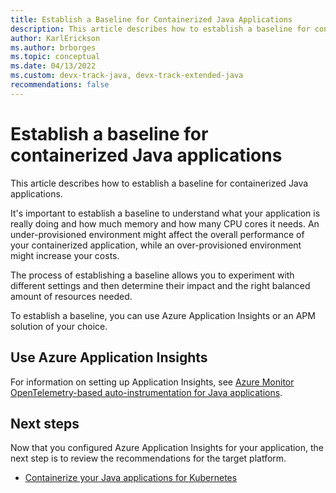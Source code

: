 ```yaml
---
title: Establish a Baseline for Containerized Java Applications
description: This article describes how to establish a baseline for containerized Java applications
author: KarlErickson
ms.author: brborges
ms.topic: conceptual
ms.date: 04/13/2022
ms.custom: devx-track-java, devx-track-extended-java
recommendations: false
---
```


# Establish a baseline for containerized Java applications

This article describes how to establish a baseline for containerized Java applications.

It's important to establish a baseline to understand what your application is really doing and how much memory and how many CPU cores it needs. An under-provisioned environment might affect the overall performance of your containerized application, while an over-provisioned environment might increase your costs.

The process of establishing a baseline allows you to experiment with different settings and then determine their impact and the right balanced amount of resources needed.

To establish a baseline, you can use Azure Application Insights or an APM solution of your choice.

## Use Azure Application Insights

For information on setting up Application Insights, see [Azure Monitor OpenTelemetry-based auto-instrumentation for Java applications](/azure/azure-monitor/app/java-in-process-agent).

## Next steps

Now that you configured Azure Application Insights for your application, the next step is to review the recommendations for the target platform.

* [Containerize your Java applications for Kubernetes](kubernetes.md)
